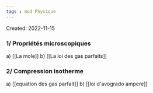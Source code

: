 ```yaml
---
tags : mod Physique
---
```

Created: 2022-11-15

### 1/  Propriétés microscopiques 
a) [[La mole]] 
b) [[La loi des gas parfaits]] 

### 2/  Compression isotherme
a) [[equation des gas parfait]] 
b) [[loi d'avogrado ampere]] 